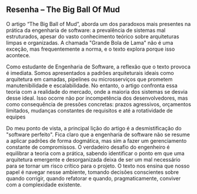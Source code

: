 ## Resenha – The Big Ball Of Mud

O artigo “The Big Ball of Mud”, aborda um dos paradoxos mais presentes na prática da engenharia de software: a prevalência de sistemas mal estruturados, apesar do vasto conhecimento teórico sobre arquiteturas limpas e organizadas. A chamada "Grande Bola de Lama" não é uma exceção, mas frequentemente a norma, e o texto explora porque isso acontece.

Como estudante de Engenharia de Software, a reflexão que o texto provoca é imediata. Somos apresentados a padrões arquiteturais ideais como arquitetura em camadas, pipelines ou microsserviços que prometem manutenibilidade e escalabilidade. No entanto, o artigo confronta essa teoria com a realidade do mercado, onde a maioria dos sistemas se desvia desse ideal. Isso ocorre não por incompetência dos desenvolvedores, mas como consequência de pressões concretas: prazos agressivos, orçamentos limitados, mudanças constantes de requisitos e até a rotatividade de equipes

Do meu ponto de vista, a principal lição do artigo é a desmistificação do "software perfeito". Fica claro que a engenharia de software não se resume a aplicar padrões de forma dogmática, mas sim a fazer um gerenciamento constante de compromissos. O verdadeiro desafio do engenheiro é equilibrar a teoria com a prática, sabendo identificar o ponto em que uma arquitetura emergente e desorganizada deixa de ser um mal necessário para se tornar um risco crítico para o projeto. O texto nos ensina que nosso papel é navegar nesse ambiente, tomando decisões conscientes sobre quando corrigir, quando refatorar e quando, pragmaticamente, conviver com a complexidade existente.
